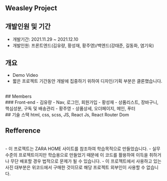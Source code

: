 ## Weasley Project
## 개발인원 및 기간
- 개발기간: 2021.11.29 ~ 2021.12.10
- 개발인원: 프론트엔드(김유량, 황성재, 황주영)/백엔드(강태준, 길동화, 염기욱)

## 개요
- Demo Video
- 짧은 프로젝트 기간동안 개발에 집중하기 위하여 디자인/기획 부분은 클론했습니다.
<br>
## Members
<br>
### Front-end
- 김유량 - Nav, 로그인, 회원가입 
- 황성재 - 상품리스트, 장바구니, 핵심성분, 구독 및 배송관리
- 황주영 - 상품상세, 오더페이지, 메인, 푸터 

<br>
## 기술 스택
html, css, scss, JS, React Js, React Router Dom

## Refference
<br>
- 이 프로젝트는 ZARA HOME 사이트를 참조하여 학습목적으로 만들었습니다.
- 실무 수준의 프로젝트이지만 학습용으로 만들었기 때문에 이 코드를 활용하여 이득을 취하거나 무단 배포할 경우 법적으로 문제가 될 수 있습니다.
- 이 프로젝트에서 사용하고 있는 사진 대부분은 위코드에서 구매한 것이므로 해당 프로젝트 외부인이 사용할 수 없습니다.
